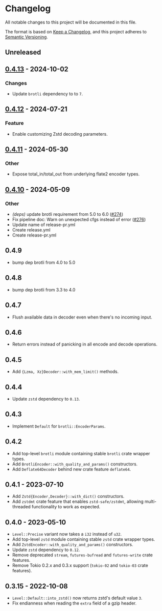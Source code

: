 # Changelog

All notable changes to this project will be documented in this file.

The format is based on [Keep a Changelog](https://keepachangelog.com/en/1.0.0), and this project adheres to [Semantic Versioning](https://semver.org/spec/v2.0.0.html).

## Unreleased

## [0.4.13](https://github.com/Nullus157/async-compression/compare/v0.4.12...v0.4.13) - 2024-10-02

### Changes
- Update `brotli` dependency to to `7`.

## [0.4.12](https://github.com/Nullus157/async-compression/compare/v0.4.11...v0.4.12) - 2024-07-21

### Feature
- Enable customizing Zstd decoding parameters.

## [0.4.11](https://github.com/Nullus157/async-compression/compare/v0.4.10...v0.4.11) - 2024-05-30

### Other
- Expose total_in/total_out from underlying flate2 encoder types.

## [0.4.10](https://github.com/Nullus157/async-compression/compare/v0.4.9...v0.4.10) - 2024-05-09

### Other
- *(deps)* update brotli requirement from 5.0 to 6.0 ([#274](https://github.com/Nullus157/async-compression/pull/274))
- Fix pipeline doc: Warn on unexpected cfgs instead of error ([#276](https://github.com/Nullus157/async-compression/pull/276))
- Update name of release-pr.yml
- Create release.yml
- Create release-pr.yml

## 0.4.9

 - bump dep brotli from 4.0 to 5.0

## 0.4.8

 - bump dep brotli from 3.3 to 4.0

## 0.4.7

- Flush available data in decoder even when there's no incoming input.

## 0.4.6

- Return errors instead of panicking in all encode and decode operations.

## 0.4.5

- Add `{Lzma, Xz}Decoder::with_mem_limit()` methods.

## 0.4.4

- Update `zstd` dependency to `0.13`.

## 0.4.3

- Implement `Default` for `brotli::EncoderParams`.

## 0.4.2

- Add top-level `brotli` module containing stable `brotli` crate wrapper types.
- Add `BrotliEncoder::with_quality_and_params()` constructors.
- Add `Deflate64Decoder` behind new crate feature `deflate64`.

## 0.4.1 - 2023-07-10

- Add `Zstd{Encoder,Decoder}::with_dict()` constructors.
- Add `zstdmt` crate feature that enables `zstd-safe/zstdmt`, allowing multi-threaded functionality to work as expected.

## 0.4.0 - 2023-05-10

- `Level::Precise` variant now takes a `i32` instead of `u32`.
- Add top-level `zstd` module containing stable `zstd` crate wrapper types.
- Add `ZstdEncoder::with_quality_and_params()` constructors.
- Update `zstd` dependency to `0.12`.
- Remove deprecated `stream`, `futures-bufread` and `futures-write` crate features.
- Remove Tokio 0.2.x and 0.3.x support (`tokio-02` and `tokio-03` crate features).

## 0.3.15 - 2022-10-08

- `Level::Default::into_zstd()` now returns zstd's default value `3`.
- Fix endianness when reading the `extra` field of a gzip header.

